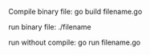 Compile binary file:
go build filename.go

run binary file:
./filename

run without compile:
go run filename.go